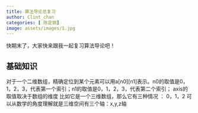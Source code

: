 ```yaml
---
title: 算法导论总复习
author: Clint_chan
categories: [ 陈定钢]
image: assets/images/1.jpg
---
```



 快期末了，大家快来跟我一起复习算法导论吧！
 
 
 
## 基础知识
对于一个二维数组，精确定位到某个元素可以用a[n0][n1]表示。n0的取值是0，1，2，3，代表第一个索引；n1的取值是0，1，2，3，代表第二个索引；
axis的取值取决于数组的维度
比如它是一个三维数组，那么它有三种情况 ： 0，1，2 可以从数学的角度理解就是三维空间有三个轴：x,y,z轴